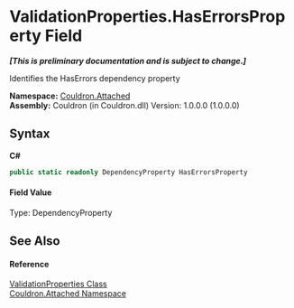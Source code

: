 # ValidationProperties.HasErrorsProperty Field
 _**\[This is preliminary documentation and is subject to change.\]**_

Identifies the HasErrors&nbsp;dependency property

**Namespace:**&nbsp;<a href="N_Couldron_Attached">Couldron.Attached</a><br />**Assembly:**&nbsp;Couldron (in Couldron.dll) Version: 1.0.0.0 (1.0.0.0)

## Syntax

**C#**<br />
``` C#
public static readonly DependencyProperty HasErrorsProperty
```


#### Field Value
Type: DependencyProperty

## See Also


#### Reference
<a href="T_Couldron_Attached_ValidationProperties">ValidationProperties Class</a><br /><a href="N_Couldron_Attached">Couldron.Attached Namespace</a><br />